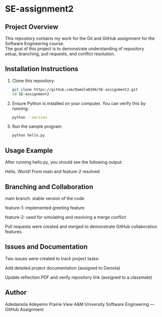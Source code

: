 # SE-assignment2

##  Project Overview
This repository contains my work for the Git and GitHub assignment for the Software Engineering course.  
The goal of this project is to demonstrate understanding of repository setup, branching, pull requests, and conflict resolution.

##  Installation Instructions
1. Clone this repository:
   ```bash
   git clone https://github.com/Damola0204/SE-assignment2.git
   cd SE-assignment2

2. Ensure Python is installed on your computer.
You can verify this by running:
   ```bash
   python --version

4. Run the sample program:
   ```bash
   python hello.py

##  Usage Example

After running hello.py, you should see the following output:

   Hello, World! From main and feature-2 resolved

##  Branching and Collaboration

main branch: stable version of the code

feature-1: implemented greeting feature

feature-2: used for simulating and resolving a merge conflict

Pull requests were created and merged to demonstrate GitHub collaboration features.

##  Issues and Documentation

Two issues were created to track project tasks:

Add detailed project documentation (assigned to Damola)

Update reflection PDF and verify repository link (assigned to a classmate)

##  Author

Adedamola Adeyemo
Prairie View A&M University
Software Engineering — GitHub Assignment
